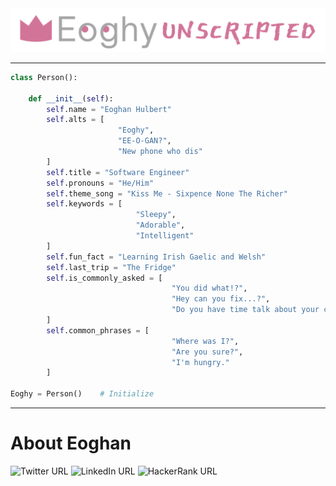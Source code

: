 <img src="banner.png" style="max-width: 100%; height: auto;">

---

```python
class Person():

    def __init__(self):
        self.name = "Eoghan Hulbert"
        self.alts = [
                        "Eoghy", 
                        "EE-O-GAN?", 
                        "New phone who dis"
        ] 
        self.title = "Software Engineer"
        self.pronouns = "He/Him"
        self.theme_song = "Kiss Me - Sixpence None The Richer"
        self.keywords = [
                            "Sleepy", 
                            "Adorable", 
                            "Intelligent"
        ]
        self.fun_fact = "Learning Irish Gaelic and Welsh"
        self.last_trip = "The Fridge"
        self.is_commonly_asked = [
                                    "You did what!?", 
                                    "Hey can you fix...?", 
                                    "Do you have time talk about your car's extended warranty?"
        ]
        self.common_phrases = [
                                    "Where was I?",
                                    "Are you sure?",
                                    "I'm hungry."
        ]

Eoghy = Person()    # Initialize
```

---

# About Eoghan

![Twitter URL](https://img.shields.io/badge/@HeyEoghy-1DA1F2?style=for-the-badge&logo=twitter&logoColor=white&url=https%3A%2F%2Fwww.twitter.com%2Fheyeoghy)
![LinkedIn URL](https://img.shields.io/badge/Eoghan%20Hulbert-0077B5?style=for-the-badge&logo=linkedin&logoColor=white&url=https%3A%2F%2Fwww.linkedin.com%2Fin%2FEoghanHulbert)
![HackerRank URL](https://img.shields.io/badge/@Eoghy-2EC866?style=for-the-badge&logo=hackerrank&logoColor=white&url=https%3A%2F%2Fwww.hackerrank.com%2FEoghy)

